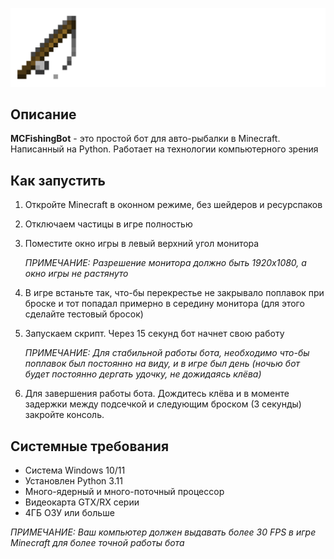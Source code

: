 <p align="center">
  <picture>
    <source media="(prefers-color-scheme: dark)" srcset="./banner/dark.png">
    <img src="./banner/light.png">
  </picture>
</p>

## Описание
**MCFishingBot** - это простой бот для авто-рыбалки в Minecraft. Написанный на Python. Работает на технологии компьютерного зрения

## Как запустить
1) Откройте Minecraft в оконном режиме, без шейдеров и ресурспаков
2) Отключаем частицы в игре полностью
3) Поместите окно игры в левый верхний угол монитора


   _ПРИМЕЧАНИЕ: Разрешение монитора должно быть 1920x1080, а окно игры не растянуто_

4) В игре встаньте так, что-бы перекрестье не закрывало поплавок при броске и тот попадал примерно в
   середину монитора (для этого сделайте тестовый бросок)
5) Запускаем скрипт. Через 15 секунд бот начнет свою работу


   _ПРИМЕЧАНИЕ: Для стабильной работы бота, необходимо что-бы поплавок был постоянно на виду, и в игре был день
   (ночью бот будет постоянно дергать удочку, не дожидаясь клёва)_
6) Для завершения работы бота. Дождитесь клёва и в моменте задержки между подсечкой и следующим броском (3 секунды) закройте консоль.



## Cистемные требования
- Система Windows 10/11
- Установлен Python 3.11
- Много-ядерный и много-поточный процессор
- Видеокарта GTX/RX серии
- 4ГБ ОЗУ или больше

_ПРИМЕЧАНИЕ: Ваш компьютер должен выдавать более 30 FPS в игре Minecraft для более точной работы бота_
